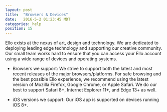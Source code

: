 ```yaml
---
layout: post
title:  "Browsers & Devices"
date:   2016-5-2 01:23:45 MDT
categories: help
position: 15
---
```


Ello exists at the nexus of art, design and technology. We are dedicated to deploying leading edge technology and supporting our creative community. Our small team works hard to ensure that you can access your Ello account using a wide range of devices and operating systems.

* Browsers we support:
We strive to support both the latest and most recent releases of the major browsers/platforms. For safe browsing and the best possible Ello experience, we recommend using the latest version of Mozilla Firefox, Google Chrome, or Apple Safari. We do our best to support Safari 8+, Internet Explorer 11+, and Edge 13+ as well. 

* iOS versions we support:
Our iOS app is supported on devices running iOS 8+.
